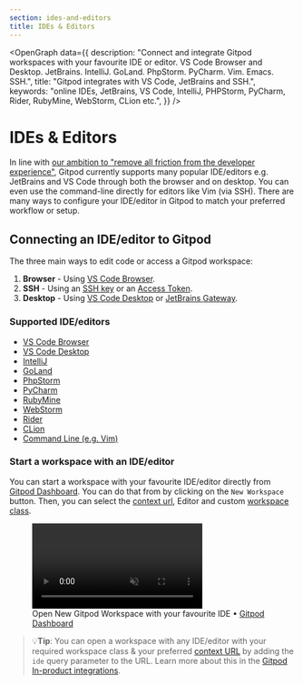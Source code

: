 ```yaml
---
section: ides-and-editors
title: IDEs & Editors
---
```


<script lang="ts">
    import OpenGraph from "$lib/components/open-graph.svelte";
</script>

<OpenGraph
data={{
    description:
      "Connect and integrate Gitpod workspaces with your favourite IDE or editor. VS Code Browser and Desktop. JetBrains. IntelliJ. GoLand. PhpStorm. PyCharm. Vim. Emacs. SSH.",
    title: "Gitpod integrates with VS Code, JetBrains and SSH.",
    keywords: "online IDEs, JetBrains, VS Code, IntelliJ, PHPStorm, PyCharm, Rider, RubyMine, WebStorm, CLion etc.",
  }}
/>

# IDEs & Editors

In line with [our ambition to "remove all friction from the developer experience"](https://www.notion.so/gitpod/Values-Attributes-2ed4c2f93c84499b98e3b5389980992e), Gitpod currently supports many popular IDE/editors e.g. JetBrains and VS Code through both the browser and on desktop. You can even use the command-line directly for editors like Vim (via SSH). There are many ways to configure your IDE/editor in Gitpod to match your preferred workflow or setup.

## Connecting an IDE/editor to Gitpod

The three main ways to edit code or access a Gitpod workspace:

1. **Browser** - Using [VS Code Browser](/docs/references/ides-and-editors/vscode-browser).
2. **SSH** - Using an [SSH key](/docs/references/ides-and-editors/command-line#ssh-key-access) or an [Access Token](/docs/references/ides-and-editors/command-line#access-token-ssh).
3. **Desktop** - Using [VS Code Desktop](ides-and-editors/vscode) or [JetBrains Gateway](/docs/integrations/jetbrains-gateway).

### Supported IDE/editors

-   [VS Code Browser](ides-and-editors/vscode-browser)
-   [VS Code Desktop](ides-and-editors/vscode)
-   [IntelliJ](ides-and-editors/intellij)
-   [GoLand](ides-and-editors/goland)
-   [PhpStorm](ides-and-editors/phpstorm)
-   [PyCharm](ides-and-editors/pycharm)
-   [RubyMine](ides-and-editors/rubymine)
-   [WebStorm](ides-and-editors/webstorm)
-   [Rider](ides-and-editors/rider)
-   [CLion](ides-and-editors/clion)
-   [Command Line (e.g. Vim)](ides-and-editors/command-line)

### Start a workspace with an IDE/editor

You can start a workspace with your favourite IDE/editor directly from [Gitpod Dashboard](https://gitpod.io/workspaces). You can do that from by clicking on the `New Workspace` button. Then, you can select the [context url](/docs/introduction/learn-gitpod/context-url), Editor and custom [workspace class](/docs/configure/workspaces/workspace-classes).

<figure>
<video onloadstart="this.playbackRate = 1.5;" controls playsinline autoplay loop muted class="shadow-medium w-full rounded-xl max-w-2xl mt-x-small" alt="Start Gitpod new workspace with options" src="/images/docs/new-workspace-start-with-options.webm" type="video/webm"></video>
    <figcaption>Open New Gitpod Workspace with your favourite IDE • <a href="https://gitpod.io/workspaces">Gitpod Dashboard</a></figcaption>
</figure>

> 💡**Tip**: You can open a workspace with any IDE/editor with your required workspace class & your preferred [context URL](/docs/introduction/learn-gitpod/context-url#context-url) by adding the `ide` query parameter to the URL. Learn more about this in the [Gitpod In-product integrations](/docs/integrations/gitpod#open-workspace-with-ideeditor).
